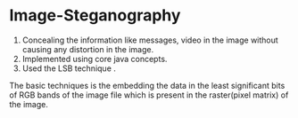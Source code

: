 # Image-Steganography

1. Concealing the information like messages, video in the image without causing any
distortion in the image.
2. Implemented using core java concepts.
3. Used the LSB technique .

The basic techniques is the embedding the data in the least significant bits of RGB bands of the image file
which is present in the raster(pixel matrix) of the image.




